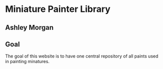 # Miniature Painter Library

## Ashley Morgan

## Goal

The goal of this website is to have one central repository of all paints used in painting minatures.